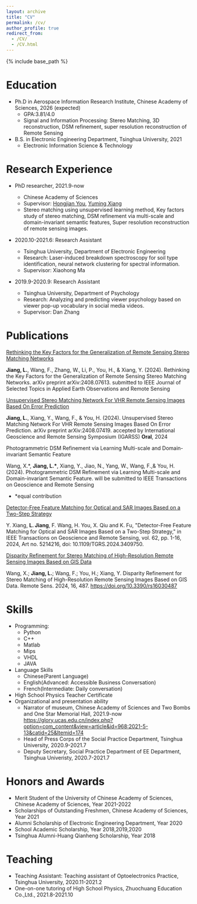 ```yaml
---
layout: archive
title: "CV"
permalink: /cv/
author_profile: true
redirect_from:
  - /CV/
  - /CV.html
---
```


{% include base_path %}

Education
======
* Ph.D in Aerospace Information Research Institute, Chinese Academy of Sciences, 2026 (expected)
  * GPA:3.81/4.0
  * Signal and Information Processing: Stereo Matching, 3D reconstruction, DSM refinement, super resolution reconstruction of Remote Sensing
* B.S. in Electronic Engineering Department, Tsinghua University, 2021
  * Electronic Information Science & Technology

Research Experience
======
* PhD researcher, 2021.9-now
  * Chinese Academy of Sciences
  * Supervisor: [Hongjian You](https://people.ucas.edu.cn/~hjyou), [Yuming Xiang](https://xym2009.github.io/) 
  * Stereo matching using unsupervised learning method, Key factors study of stereo matching, DSM refinement via multi-scale and domain-invariant semantic features, Super resolution reconstruction of remote sensing images.
  
* 2020.10-2021.6: Research Assistant
  * Tsinghua University, Department of Electronic Engineering
  * Research: Laser-induced breakdown spectroscopy for soil type identification, neural network clustering for spectral information. 
  * Supervisor: Xiaohong Ma

* 2019.9-2020.9: Research Assistant
  * Tsinghua University, Department of Psychology
  * Research: Analyzing and predicting viewer psychology based on viewer pop-up vocabulary in social media videos.
  * Supervisor: Dan Zhang

Publications
======

  [Rethinking the Key Factors for the Generalization of Remote Sensing Stereo Matching Networks](https://arxiv.org/abs/2408.07613)

  **Jiang, L.**, Wang, F., Zhang, W., Li, P., You, H., & Xiang, Y. (2024). Rethinking the Key Factors for the Generalization of Remote Sensing Stereo Matching Networks. arXiv preprint arXiv:2408.07613. submitted to IEEE Journal of Selected Topics in Applied Earth Observations and Remote Sensing 

  [Unsupervised Stereo Matching Network For VHR Remote Sensing Images Based On Error Prediction](https://arxiv.org/abs/2408.07419)
  
  **Jiang, L.**, Xiang, Y., Wang, F., & You, H. (2024). Unsupervised Stereo Matching Network For VHR Remote Sensing Images Based On Error Prediction. arXiv preprint arXiv:2408.07419. accepted by International Geoscience and Remote Sensing Symposium (IGARSS) **Oral**, 2024

  Photogrammetric DSM Refinement via Learning Multi-scale and Domain-invariant Semantic Feature

  Wang, X.*, **Jiang, L.\***, Xiang, Y., Jiao, N., Yang, W., Wang, F.,& You, H. (2024). Photogrammetric DSM Refinement via Learning Multi-scale and Domain-invariant Semantic Feature. will be submitted to IEEE Transactions on Geoscience and Remote Sensing
  * \*equal contribution

  [Detector-Free Feature Matching for Optical and SAR Images Based on a Two-Step Strategy](https://ieeexplore.ieee.org/abstract/document/10549529)
  
  Y. Xiang, **L. Jiang**, F. Wang, H. You, X. Qiu and K. Fu, "Detector-Free Feature Matching for Optical and SAR Images Based on a Two-Step Strategy," in IEEE Transactions on Geoscience and Remote Sensing, vol. 62, pp. 1-16, 2024, Art no. 5214216, doi: 10.1109/TGRS.2024.3409750.
  
   [Disparity Refinement for Stereo Matching of High-Resolution Remote Sensing Images Based on GIS Data](https://www.mdpi.com/2072-4292/16/3/487)
   
   Wang, X.; **Jiang, L.**; Wang, F.; You, H.; Xiang, Y. Disparity Refinement for Stereo Matching of High-Resolution Remote Sensing Images Based on GIS Data. Remote Sens. 2024, 16, 487. https://doi.org/10.3390/rs16030487


  
Skills
======
* Programming:
  * Python
  * C++
  * Matlab
  * Mips
  * VHDL
  * JAVA
* Language Skills
  * Chinese(Parent Language)
  * English(Advanced: Accessible Business Conversation)
  * French(Intermediate: Daily conversation)
* High School Physics Teacher Certificate
* Organizational and presentation ability
  * Narrator of museum, Chinese Academy of Sciences and Two Bombs and One Star Memorial Hall, 2021.9-now <https://glory.ucas.edu.cn/index.php?option=com_content&view=article&id=968:2021-5-13&catid=25&Itemid=174>
  * Head of Press Corps of the Social Practice Department, Tsinghua University, 2020.9-2021.7
  * Deputy Secretary, Social Practice Department of EE Department, Tsinghua Univeristy, 2020.7-2021.7

Honors and Awards
======
* Merit Student of the University of Chinese Academy of Sciences, Chinese Academy of Sciences, Year 2021-2022
* Scholarships of Outstanding Freshmen, Chinese Academy of Sciences, Year 2021
* Alumni Scholarship of Electronic Engineering Department, Year 2020
* School Academic Scholarship, Year 2018,2019,2020
* Tsinghua Alumni-Huang Qianheng Scholarship, Year 2018

Teaching
======
* Teaching Assistant:
  Teaching assistant of Optoelectronics Practice, Tsinghua University, 2020.11-2021.2
* One-on-one tutoring of High School Physics, Zhuochuang Education Co.,Ltd., 2021.8-2021.10
